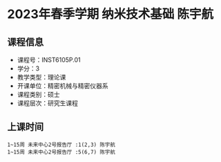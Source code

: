 # 2023年春季学期 纳米技术基础 陈宇航






## 课程信息

- 课程号：INST6105P.01
- 学分：3
- 教学类型：理论课
- 开课单位：精密机械与精密仪器系
- 课程类别：硕士
- 课程层次：研究生课程

## 上课时间

```
1~15周 未来中心2号报告厅 :1(2,3) 陈宇航
1~15周 未来中心2号报告厅 :5(6,7) 陈宇航
```

